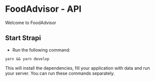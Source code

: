 # FoodAdvisor - API

Welcome to FoodAdvisor

## Start Strapi

- Run the following command:

```
yarn && yarn develop
```

This will install the dependencies, fill your application with data and run your server. You can run these commands separately.
